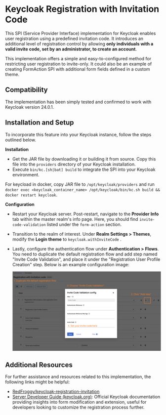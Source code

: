 # Keycloak Registration with Invitation Code

This SPI (Service Provider Interface) implementation for Keycloak enables user registration using a predefined invitation code. It introduces an additional level of registration control by allowing **only individuals with a valid invite code, set by an administrator, to create an account**.

This implementation offers a simple and easy-to-configured method for restricting user registration to invite-only. It could also be an example of creating FormAction SPI with additional form fields defined in a custom theme.

## Compatibility

The implementation has been simply tested and confirmed to work with Keycloak version 24.0.1.

## Installation and Setup

To incorporate this feature into your Keycloak instance, follow the steps outlined below.

**Installation**

- Get the JAR file by downloading it or building it from source. Copy this file into the `providers` directory of your Keycloak installation.
- Execute `bin/kc.[sh|bat] build` to integrate the SPI into your Keycloak environment.

For keycload in docker, copy JAR file to `/opt/keycloak/providers` and run `docker exec <keycloak_container_name> /opt/keycloak/bin/kc.sh build && docker restart keycloak`.

**Configuration**

- Restart your Keycloak server. Post-restart, navigate to the **Provider Info** tab within the master realm's info page. Here, you should find `invite-code-validation` listed under the `form-action` section.

- Transition to the realm of interest. Under **Realm Settings > Themes**, modify the **Login theme** to `keycloak.withInviteCode` .

- Lastly, configure the authentication flow under **Authentication > Flows**. You need to duplicate the default registration flow and add step named "Invite Code Validation", and place it under the "Registration User Profile Creation" step. Below is an example configuration image:

  ![how-to-use](assets/how-to-use.jpg)

## Additional Resources

For further assistance and resources related to this implementation, the following links might be helpful:

- [RedFroggy/keycloak-registration-invitation](https://github.com/RedFroggy/keycloak-registration-invitation)
- [Server Developer Guide (keycloak.org)](https://www.keycloak.org/docs/latest/server_development/#modifying-or-extending-the-registration-form): Official Keycloak documentation providing insights into form modification and extension, useful for developers looking to customize the registration process further.
